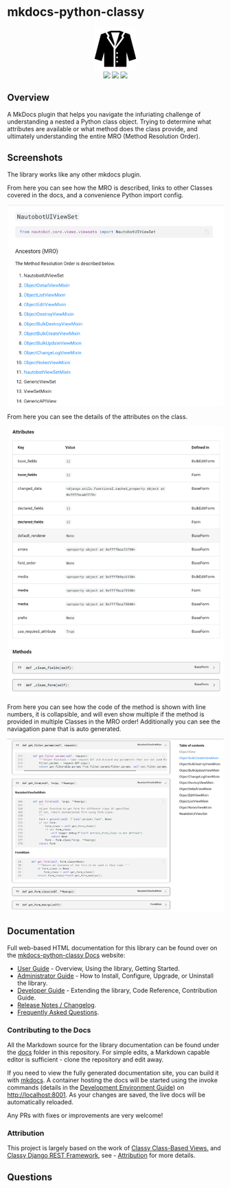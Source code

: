 # mkdocs-python-classy

<p align="center">

  <img src="https://raw.githubusercontent.com/itdependsnetworks/mkdocs-python-classy/develop/docs/images/icon-mkdocs-python-classy.png" class="logo" height="100px">
  <br>
  <!-- <a href="https://github.com/networktocode/mkdocs-python-classy/actions"><img src="https://github.com/networktocode/mkdocs-python-classy/actions/workflows/ci.yml/badge.svg?branch=main"></a> -->
  <a href="/en/latest"><img src="https://readthedocs.org/projects/mkdocs-python-classy/badge/"></a>
  <a href="https://pypi.org/project/mkdocs-python-classy/"><img src="https://img.shields.io/pypi/v/mkdocs-python-classy"></a>
  <a href="https://pypi.org/project/mkdocs-python-classy/"><img src="https://img.shields.io/pypi/dm/mkdocs-python-classy"></a>
  <br>
  <!-- TODO: Replace: /en/latest with https://mkdocs-python-classy.readthedocs.io/en/latest -->
</p>

## Overview

A MkDocs plugin that helps you navigate the infuriating challenge of understanding a nested a Python class object. Trying to determine what attributes are available or what method does the class provide, and ultimately understanding the entire MRO (Method Resolution Order).

## Screenshots

The library works like any other mkdocs plugin.

From here you can see how the MRO is described, links to other Classes covered in the docs, and a convenience Python import config.

![MRO](https://raw.githubusercontent.com/itdependsnetworks/mkdocs-python-classy/develop/docs/images/ui-view1.png)

From here you can see the details of the attributes on the class.

![Attributes](https://raw.githubusercontent.com/itdependsnetworks/mkdocs-python-classy/develop/docs/images/ui-view2.png)

From here you can see how the code of the method is shown with line numbers, it is collapsible, and will even show multiple if the method is provided in multiple Classes in the MRO order! Additionally you can see the naviagation pane that is auto generated.

![Methods](https://raw.githubusercontent.com/itdependsnetworks/mkdocs-python-classy/develop/docs/images/ui-view3.png)

## Documentation

Full web-based HTML documentation for this library can be found over on the [mkdocs-python-classy Docs](https://mkdocs-python-classy.readthedocs.io) website:

- [User Guide](/en/latest/user/lib_overview/) - Overview, Using the library, Getting Started.
- [Administrator Guide](/en/latest/admin/install/) - How to Install, Configure, Upgrade, or Uninstall the library.
- [Developer Guide](/en/latest/dev/contributing/) - Extending the library, Code Reference, Contribution Guide.
- [Release Notes / Changelog](/en/latest/admin/release_notes/).
- [Frequently Asked Questions](/en/latest/user/faq/).

### Contributing to the Docs

All the Markdown source for the library documentation can be found under the [docs](https://github.com/itdependsnetworks/mkdocs-python-classy/tree/develop/docs) folder in this repository. For simple edits, a Markdown capable editor is sufficient - clone the repository and edit away.

If you need to view the fully generated documentation site, you can build it with [mkdocs](https://www.mkdocs.org/). A container hosting the docs will be started using the invoke commands (details in the [Development Environment Guide](/en/latest/dev/dev_environment/#docker-development-environment)) on [http://localhost:8001](http://localhost:8001). As your changes are saved, the live docs will be automatically reloaded.

Any PRs with fixes or improvements are very welcome!

### Attribution

This project is largely based on the work of [Classy Class-Based Views.](https://ccbv.co.uk/) and [Classy Django REST Framework](https://www.cdrf.co/), see - [Attribution](/en/latest/dev/contributing/) for more details.

## Questions

<!-- For any questions or comments, please check the [FAQ](/en/latest/user/faq/) first. Feel free to also swing by the [Network to Code Slack](https://networktocode.slack.com/) (channel `#networktocode`), sign up [here](http://slack.networktocode.com/) if you don't have an account. -->
